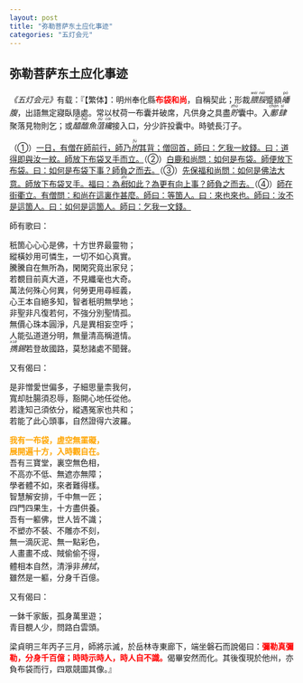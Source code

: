 ```yaml
---
layout: post
title: "弥勒菩萨东土应化事迹"
categories: "五灯会元"
---
```


## 弥勒菩萨东土应化事迹

<cite>《五灯会元》</cite>有载：『【繁体】：明州奉化縣<strong style="color: red;">布袋和尚</strong>，自稱契此；形裁<dfn title="腲脮：形容肥貌。"><ruby>腲<rp>（</rp><rt>wěi</rt><rp>）</rp></ruby><ruby>脮<rp>（</rp><rt>něi</rt><rp>）</rp></ruby></dfn>蹙額<dfn title="皤腹：指大腹。"><ruby>皤<rp>（</rp><rt>pó</rt><rp>）</rp></ruby>腹</dfn>，出語無定寢臥隨處。常以杖荷一布囊并破席，凡供身之具盡<dfn title="貯：指积藏、蓄积。"><ruby>貯<rp>（</rp><rt>zhù</rt><rp>）</rp></ruby></dfn>囊中。入<dfn title="鄽（同“缠”）肆：泛指街市店铺。"><ruby>鄽<rp>（</rp><rt>chán</rt><rp>）</rp></ruby><ruby>肆<rp>（</rp><rt>sì</rt><rp>）</rp></ruby></dfn>聚落見物則乞；或<dfn title="醯醢：指用鱼肉等制成的酱。"><ruby>醯<rp>（</rp><rt>xī</rt><rp>）</rp></ruby><ruby>醢<rp>（</rp><rt>hǎi</rt><rp>）</rp></ruby></dfn><dfn title="魚菹：指鱼酱。">魚<ruby>菹<rp>（</rp><rt>zū</rt><rp>）</rp></ruby></dfn><dfn title="纔（才）：指方、始。"><ruby>纔<rp>（</rp><rt>cái</rt><rp>）</rp></ruby></dfn>接入口，分少許投囊中。時號長汀子。

（①）<u>一日，有僧在師前行，師乃<dfn title="拊：同“抚”，指拍。"><ruby>拊<rp>（</rp><rt>fǔ</rt><rp>）</rp></ruby></dfn>其背；僧回首，師曰：乞我一紋錢。曰：道得即與汝一紋。師放下布袋叉手而立。</u>（②）<u>白鹿和尚問：如何是布袋。師便放下布袋。曰：如何是布袋下事？師負之而去。</u>（③）<u>先保福和尚問：如何是佛法大意。師放下布袋叉手。福曰：為<dfn title="秖（只）：恰、仅仅。"><ruby>秖<rp>（</rp><rt>zhǐ</rt><rp>）</rp></ruby></dfn>如此？為更有向上事？師負之而去。</u>（④）<u>師在街衢立。有僧問：和尚在這裏作甚麼。師曰：等箇人。曰：來也來也。師曰：汝不是這箇人。曰：如何是這箇人。師曰：乞我一文錢。</u>

師有歌曰：
<pre>秖箇心心心是佛，十方世界最靈物；
縱橫妙用可憐生，一切不如心真實。
騰騰自在無所為，閑閑究竟出家兒；
若覩目前真大道，不見纖毫也大奇。
萬法何殊心何異，何勞更用尋經義，
心王本自絕多知，智者秖明無學地；
非聖非凡復若何，不強分別聖情孤。
無價心珠本圓淨，凡是異相妄空呼；
人能弘道道分明，無量清高稱道情。
<dfn title="擕（携）：指带。"><ruby>擕<rp>（</rp><rt>xié</rt><rp>）</rp></ruby></dfn><dfn title="錫：指锡杖。">錫</dfn>若登故國路，莫愁諸處不聞聲。</pre>

又有偈曰：
<pre>是非憎愛世偏多，子細思量柰我何，
寬却肚腸須忍辱，豁開心地任從他。
若逢知己須依分，縱遇冤家也共和；
若能了此心頭事，自然證得六波羅。</pre>

<pre><strong style="color: orange;">我有一布袋，虗空無罣礙，
展開遍十方，入時觀自在。</strong>
吾有三寶堂，裏空無色相，
不高亦不低、無遮亦無障；
學者體不如，來者難得樣。
智慧解安排，千中無一匠；
四門四果生，十方盡供養。
吾有一軀佛，世人皆不識；
不塑亦不裝、不雕亦不刻，
無一滴灰泥、無一點彩色，
人畫畫不成、賊偷偷不得，
體相本自然，清淨非<dfn title="拂拭：指揩擦。"><ruby>拂<rp>（</rp><rt>fú</rt><rp>）</rp></ruby><ruby>拭<rp>（</rp><rt>shì</rt><rp>）</rp></ruby></dfn>，
雖然是一軀，分身千百億。</pre>

又有偈曰：
<pre>一鉢千家飯，孤身萬里遊；
青目覩人少，問路白雲頭。</pre>

梁貞明三年丙子三月，師將示滅，於岳林寺東廊下，端坐磐石而說偈曰：<strong style="color: red;">彌勒真彌勒，分身千百億；時時示時人，時人自不識。</strong>偈畢安然而化。其後復現於他州，亦負布袋而行，四眾競圖其像。』
